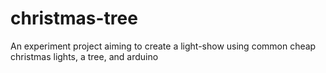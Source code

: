 # christmas-tree
An experiment project aiming to create a light-show using common cheap christmas lights, a tree, and  arduino
